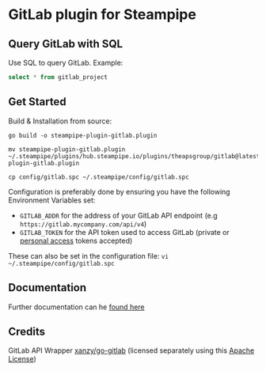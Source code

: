 # GitLab plugin for Steampipe

## Query GitLab with SQL

Use SQL to query GitLab. Example:

```sql
select * from gitlab_project
```

## Get Started

Build & Installation from source:

```shell
go build -o steampipe-plugin-gitlab.plugin

mv steampipe-plugin-gitlab.plugin ~/.steampipe/plugins/hub.steampipe.io/plugins/theapsgroup/gitlab@latest/steampipe-plugin-gitlab.plugin

cp config/gitlab.spc ~/.steampipe/config/gitlab.spc
```

Configuration is preferably done by ensuring you have the following Environment Variables set:

- `GITLAB_ADDR` for the address of your GitLab API endpoint (e.g `https://gitlab.mycompany.com/api/v4`)
- `GITLAB_TOKEN` for the API token used to access GitLab (private or [personal access](https://docs.gitlab.com/ee/user/profile/personal_access_tokens.html) tokens accepted)

These can also be set in the configuration file:
`vi ~/.steampipe/config/gitlab.spc` 

## Documentation

Further documentation can he [found here](https://github.com/theapsgroup/steampipe-plugin-gitlab/blob/main/docs/index.md)

## Credits

GitLab API Wrapper [xanzy/go-gitlab](https://github.com/xanzy/go-gitlab) (licensed separately using this [Apache License](https://github.com/xanzy/go-gitlab/blob/master/LICENSE))